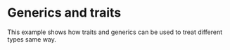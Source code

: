 Generics and traits
===================

This example shows how traits and generics can be used to treat different types same way.
